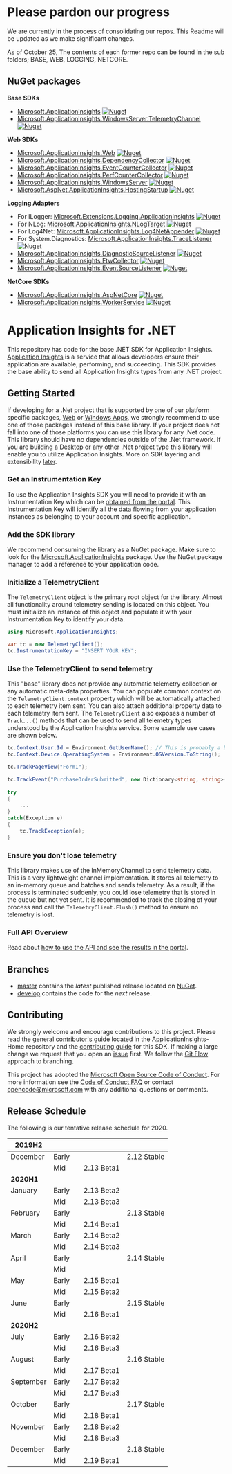 # Please pardon our progress
We are currently in the process of consolidating our repos.
This Readme will be updated as we make significant changes.

As of October 25, The contents of each former repo can be found in the sub folders; BASE, WEB, LOGGING, NETCORE.


## NuGet packages

**Base SDKs**
- [Microsoft.ApplicationInsights](https://www.nuget.org/packages/Microsoft.ApplicationInsights/)
[![Nuget](https://img.shields.io/nuget/vpre/Microsoft.ApplicationInsights.svg)](https://www.nuget.org/packages/Microsoft.ApplicationInsights/)
- [Microsoft.ApplicationInsights.WindowsServer.TelemetryChannel](https://www.nuget.org/packages/Microsoft.ApplicationInsights.WindowsServer.TelemetryChannel)
[![Nuget](https://img.shields.io/nuget/vpre/Microsoft.ApplicationInsights.WindowsServer.TelemetryChannel.svg)](https://www.nuget.org/packages/Microsoft.ApplicationInsights.WindowsServer.TelemetryChannel/)

**Web SDKs**
- [Microsoft.ApplicationInsights.Web](https://www.nuget.org/packages/Microsoft.ApplicationInsights.Web/)
[![Nuget](https://img.shields.io/nuget/vpre/Microsoft.ApplicationInsights.Web.svg)](https://nuget.org/packages/Microsoft.ApplicationInsights.Web)
- [Microsoft.ApplicationInsights.DependencyCollector](https://www.nuget.org/packages/Microsoft.ApplicationInsights.DependencyCollector/)
[![Nuget](https://img.shields.io/nuget/vpre/Microsoft.ApplicationInsights.DependencyCollector.svg)](https://nuget.org/packages/Microsoft.ApplicationInsights.DependencyCollector)
- [Microsoft.ApplicationInsights.EventCounterCollector](https://www.nuget.org/packages/Microsoft.ApplicationInsights.EventCounterCollector)
[![Nuget](https://img.shields.io/nuget/vpre/Microsoft.ApplicationInsights.EventCounterCollector.svg)](https://nuget.org/packages/Microsoft.ApplicationInsights.EventCounterCollector)
- [Microsoft.ApplicationInsights.PerfCounterCollector](https://www.nuget.org/packages/Microsoft.ApplicationInsights.PerfCounterCollector/)
[![Nuget](https://img.shields.io/nuget/vpre/Microsoft.ApplicationInsights.PerfCounterCollector.svg)](https://nuget.org/packages/Microsoft.ApplicationInsights.PerfCounterCollector)
- [Microsoft.ApplicationInsights.WindowsServer](https://www.nuget.org/packages/Microsoft.ApplicationInsights.WindowsServer/)
[![Nuget](https://img.shields.io/nuget/vpre/Microsoft.ApplicationInsights.WindowsServer.svg)](https://nuget.org/packages/Microsoft.ApplicationInsights.WindowsServer)
- [Microsoft.AspNet.ApplicationInsights.HostingStartup](https://www.nuget.org/packages/Microsoft.AspNet.ApplicationInsights.HostingStartup/)
[![Nuget](https://img.shields.io/nuget/vpre/Microsoft.AspNet.ApplicationInsights.HostingStartup.svg)](https://nuget.org/packages/Microsoft.AspNet.ApplicationInsights.HostingStartup)

**Logging Adapters**
- For ILogger:
 [Microsoft.Extensions.Logging.ApplicationInsights](https://www.nuget.org/packages/Microsoft.Extensions.Logging.ApplicationInsights/)
[![Nuget](https://img.shields.io/nuget/vpre/Microsoft.Extensions.Logging.ApplicationInsights.svg)](https://www.nuget.org/packages/Microsoft.Extensions.Logging.ApplicationInsights/)
- For NLog:
 [Microsoft.ApplicationInsights.NLogTarget](http://www.nuget.org/packages/Microsoft.ApplicationInsights.NLogTarget/)
[![Nuget](https://img.shields.io/nuget/vpre/Microsoft.ApplicationInsights.NLogTarget.svg)](https://www.nuget.org/packages/Microsoft.ApplicationInsights.NLogTarget/)
- For Log4Net: [Microsoft.ApplicationInsights.Log4NetAppender](http://www.nuget.org/packages/Microsoft.ApplicationInsights.Log4NetAppender/)
[![Nuget](https://img.shields.io/nuget/vpre/Microsoft.ApplicationInsights.Log4NetAppender.svg)](https://www.nuget.org/packages/Microsoft.ApplicationInsights.Log4NetAppender/)
- For System.Diagnostics: [Microsoft.ApplicationInsights.TraceListener](http://www.nuget.org/packages/Microsoft.ApplicationInsights.TraceListener/)
[![Nuget](https://img.shields.io/nuget/vpre/Microsoft.ApplicationInsights.TraceListener.svg)](https://www.nuget.org/packages/Microsoft.ApplicationInsights.TraceListener/)
- [Microsoft.ApplicationInsights.DiagnosticSourceListener](http://www.nuget.org/packages/Microsoft.ApplicationInsights.DiagnosticSourceListener/)
[![Nuget](https://img.shields.io/nuget/vpre/Microsoft.ApplicationInsights.DiagnosticSourceListener.svg)](https://www.nuget.org/packages/Microsoft.ApplicationInsights.DiagnosticSourceListener/)
- [Microsoft.ApplicationInsights.EtwCollector](http://www.nuget.org/packages/Microsoft.ApplicationInsights.EtwCollector/)
[![Nuget](https://img.shields.io/nuget/vpre/Microsoft.ApplicationInsights.EtwCollector.svg)](https://www.nuget.org/packages/Microsoft.ApplicationInsights.EtwCollector/)
- [Microsoft.ApplicationInsights.EventSourceListener](http://www.nuget.org/packages/Microsoft.ApplicationInsights.EventSourceListener/)
[![Nuget](https://img.shields.io/nuget/vpre/Microsoft.ApplicationInsights.EventSourceListener.svg)](https://www.nuget.org/packages/Microsoft.ApplicationInsights.EventSourceListener/)

**NetCore SDKs**
- [Microsoft.ApplicationInsights.AspNetCore](https://www.nuget.org/packages/Microsoft.ApplicationInsights.AspNetCore/)
[![Nuget](https://img.shields.io/nuget/vpre/Microsoft.ApplicationInsights.AspNetCore.svg)](https://nuget.org/packages/Microsoft.ApplicationInsights.AspNetCore)
- [Microsoft.ApplicationInsights.WorkerService](https://www.nuget.org/packages/Microsoft.ApplicationInsights.WorkerService/)
[![Nuget](https://img.shields.io/nuget/vpre/Microsoft.ApplicationInsights.WorkerService.svg)](https://nuget.org/packages/Microsoft.ApplicationInsights.WorkerService)









# Application Insights for .NET

This repository has code for the base .NET SDK for Application Insights. [Application Insights][AILandingPage] is a service that allows developers ensure their application are available, performing, and succeeding. This SDK provides the base ability to send all Application Insights types from any .NET project. 

## Getting Started

If developing for a .Net project that is supported by one of our platform specific packages, [Web][WebGetStarted] or [Windows Apps][WinAppGetStarted], we strongly recommend to use one of those packages instead of this base library. If your project does not fall into one of those platforms you can use this library for any .Net code. This library should have no dependencies outside of the .Net framework. If you are building a [Desktop][DesktopGetStarted] or any other .Net project type this library will enable you to utilize Application Insights. More on SDK layering and extensibility [later](#sdk-layering).

### Get an Instrumentation Key

To use the Application Insights SDK you will need to provide it with an Instrumentation Key which can be [obtained from the portal][AIKey]. This Instrumentation Key will identify all the data flowing from your application instances as belonging to your account and specific application.

### Add the SDK library

We recommend consuming the library as a NuGet package. Make sure to look for the [Microsoft.ApplicationInsights][NuGetCore] package. Use the NuGet package manager to add a reference to your application code. 

### Initialize a TelemetryClient

The `TelemetryClient` object is the primary root object for the library. Almost all functionality around telemetry sending is located on this object. You must initialize an instance of this object and populate it with your Instrumentation Key to identify your data.

```C#
using Microsoft.ApplicationInsights;

var tc = new TelemetryClient();
tc.InstrumentationKey = "INSERT YOUR KEY";
```

### Use the TelemetryClient to send telemetry

This "base" library does not provide any automatic telemetry collection or any automatic meta-data properties. You can populate common context on the `TelemetryClient.context` property which will be automatically attached to each telemetry item sent. You can also attach additional property data to each telemetry item sent. The `TelemetryClient` also exposes a number of `Track...()` methods that can be used to send all telemetry types understood by the Application Insights service. Some example use cases are shown below.

```C#
tc.Context.User.Id = Environment.GetUserName(); // This is probably a bad idea from a PII perspective.
tc.Context.Device.OperatingSystem = Environment.OSVersion.ToString();

tc.TrackPageView("Form1");

tc.TrackEvent("PurchaseOrderSubmitted", new Dictionary<string, string>() { {"CouponCode", "JULY2015" } }, new Dictionary<string, double>() { {"OrderTotal", 68.99 }, {"ItemsOrdered", 5} });
	
try
{
	...
}
catch(Exception e)
{
	tc.TrackException(e);
}
``` 

### Ensure you don't lose telemetry

This library makes use of the InMemoryChannel to send telemetry data. This is a very lightweight channel implementation. It stores all telemetry to an in-memory queue and batches and sends telemetry. As a result, if the process is terminated suddenly, you could lose telemetry that is stored in the queue but not yet sent. It is recommended to track the closing of your process and call the `TelemetryClient.Flush()` method to ensure no telemetry is lost.

### Full API Overview

Read about [how to use the API and see the results in the portal][api-overview].

## Branches

- [master][master] contains the *latest* published release located on [NuGet][NuGetCore].
- [develop][develop] contains the code for the *next* release. 

## Contributing

We strongly welcome and encourage contributions to this project. Please read the general [contributor's guide][ContribGuide] located in the ApplicationInsights-Home repository and the [contributing guide](https://github.com/Microsoft/ApplicationInsights-dotnet/blob/develop/.github/CONTRIBUTING.md)  for this SDK. If making a large change we request that you open an [issue][GitHubIssue] first. We follow the [Git Flow][GitFlow] approach to branching. 

This project has adopted the [Microsoft Open Source Code of Conduct](https://opensource.microsoft.com/codeofconduct/). For more information see the [Code of Conduct FAQ](https://opensource.microsoft.com/codeofconduct/faq/) or contact [opencode@microsoft.com](mailto:opencode@microsoft.com) with any additional questions or comments.

[AILandingPage]: http://azure.microsoft.com/services/application-insights/
[api-overview]: https://azure.microsoft.com/documentation/articles/app-insights-api-custom-events-metrics/
[ContribGuide]: https://github.com/Microsoft/ApplicationInsights-Home/blob/master/CONTRIBUTING.md
[GitFlow]: http://nvie.com/posts/a-successful-git-branching-model/
[GitHubIssue]: https://github.com/Microsoft/ApplicationInsights-dotnet/issues
[master]: https://github.com/Microsoft/ApplicationInsights-dotnet/tree/master
[develop]: https://github.com/Microsoft/ApplicationInsights-dotnet/tree/development
[NuGetCore]: https://www.nuget.org/packages/Microsoft.ApplicationInsights
[WebGetStarted]: https://azure.microsoft.com/documentation/articles/app-insights-start-monitoring-app-health-usage/
[WinAppGetStarted]: https://azure.microsoft.com/documentation/articles/app-insights-windows-get-started/
[DesktopGetStarted]: https://azure.microsoft.com/documentation/articles/app-insights-windows-desktop/
[AIKey]: https://github.com/Microsoft/ApplicationInsights-Home/wiki#getting-an-application-insights-instrumentation-key

## Release Schedule

The following is our tentative release schedule for 2020.

| **2019H2**  	|       	|   	|            	|             	|
|-----------	|-------	|---	|------------	|-------------	|
| December  	| Early 	|   	|            	| 2.12 Stable 	|
|           	| Mid   	|   	| 2.13 Beta1 	|             	|
| **2020H1**   	|       	|   	|            	|             	|
| January   	| Early 	|   	| 2.13 Beta2 	|             	|
|           	| Mid   	|   	| 2.13 Beta3 	|             	|
| February  	| Early 	|   	|            	| 2.13 Stable 	|
|           	| Mid   	|   	| 2.14 Beta1 	|             	|
| March     	| Early 	|   	| 2.14 Beta2 	|             	|
|           	| Mid   	|   	| 2.14 Beta3 	|             	|
| April     	| Early 	|   	|            	| 2.14 Stable 	|
|           	| Mid   	|   	|         	|             	|
| May       	| Early 	|   	| 2.15 Beta1 	|             	|
|           	| Mid   	|   	| 2.15 Beta2 	|             	|
| June      	| Early 	|   	|            	| 2.15 Stable 	|
|           	| Mid   	|   	| 2.16 Beta1 	|             	|
| **2020H2**   	|       	|   	|            	|             	|
| July      	| Early 	|   	| 2.16 Beta2 	|             	|
|           	| Mid   	|   	| 2.16 Beta3 	|             	|
| August    	| Early 	|   	|            	| 2.16 Stable 	|
|           	| Mid   	|   	| 2.17 Beta1 	|             	|
| September 	| Early 	|   	| 2.17 Beta2 	|             	|
|           	| Mid   	|   	| 2.17 Beta3 	|             	|
| October   	| Early 	|   	|            	| 2.17 Stable 	|
|           	| Mid   	|   	| 2.18 Beta1 	|             	|
| November  	| Early 	|   	| 2.18 Beta2 	|             	|
|           	| Mid   	|   	| 2.18 Beta3 	|             	|
| December  	| Early 	|   	|            	| 2.18 Stable 	|
|           	| Mid   	|   	| 2.19 Beta1 	|             	|
